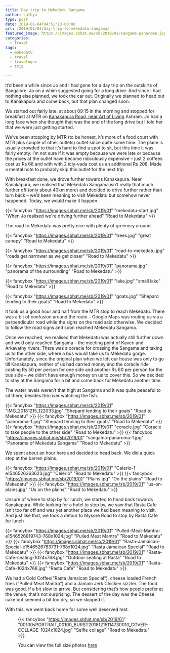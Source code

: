 ```yaml
---
title: Day trip to Mekedatu Sangama
author: sathya
type: post
date: 2019-01-04T04:51:13+00:00
url: /2019/01/04/day-trip-to-mekedatu-sangama/
featured_image: https://images.sbhat.me/sb/2019/01/sangama-panaroma.jpg
categories:
  - Travel
tags:
  - mekedatu
  - travel
  - travelogue
  - trip

---
```

It&#8217;d been a while since Jo and I had gone for a day trip on the outskirts of Bangalore. Jo on a whim suggested going for a long drive. And since I had nothing else planned, we took the car out. Originally we planned to head out to Kanakapura and come back, but that plan changed soon. 

We started out fairly late, at about 09:15 in the morning and stopped for breakfast at MTR on <a rel="noreferrer noopener" aria-label="Kanakapura Road, near Art of Living (opens in a new tab)" href="https://goo.gl/maps/F8VYRxMWYCw" target="_blank">Kanakapura Road, near Art of Living</a>&nbsp;Ashram. Jo had a long face when she thought that was the end of the long drive but I told her that we were just getting started.

<!--more-->

We&#8217;ve been stopping by MTR (to be honest, it&#8217;s more of a food court with MTR plus couple of other outlets) outlet since quite some time. The place is usually crowded to that it&#8217;s hard to find a spot to sit, but this time it was fairly empty. I&#8217;m not sure if it was empty because we were late or because the prices at the outlet have become ridiculously expensive &#8211; just 2 coffees cost us Rs 68 and with with 2 idly-vada cost us an additional Rs 208. Made a mental note to probably skip this outlet for the next trip

With breakfast done, we drove further towards Kanakapura. Near Kanakapura, we realised that Mekedatu Sangama isn&#8217;t really that much further off (only about 40km more) and decided to drive further rather than turn back &#8211; we&#8217;d been meaning to visit Mekedatu but somehow never happened. Today, we would make it happen.

{{< fancybox "https://images.sbhat.me/sb/2019/01" "mekedatu-start.jpg" "When Jo realised we're driving further ahead" "Road to Mekedatu" >}}

The road to Mekedatu was pretty nice with plenty of greenery around. 

{{< fancybox "https://images.sbhat.me/sb/2019/01" "trees.jpg" "great canopy" "Road to Mekedatu" >}}

{{< fancybox "https://images.sbhat.me/sb/2019/01" "road-to-mekedatu.jpg" "roads get narrower as we get closer" "Road to Mekedatu" >}}

{{< fancybox "https://images.sbhat.me/sb/2019/01" "panorama.jpg" "panorama of the surrounding" "Road to Mekedatu" >}}

{{< fancybox "https://images.sbhat.me/sb/2019/01" "lake.jpg" "small lake" "Road to Mekedatu" >}}

{{< fancybox "https://images.sbhat.me/sb/2019/01" "goats.jpg" "Shepard tending to their goats" "Road to Mekedatu" >}}


It took us a good hour and half from the MTR stop to reach Mekedatu. There was a bit of confusion around the route &#8211; Google Maps was routing us via a perpendicular road while the signs on the road said otherwise. We decided to follow the road signs and soon reached Mekedatu Sangama. 

Once we reached, we realised that Mekedatu was actually still further down and we&#8217;d only reached Sangama &#8211; the meeting point of Kaveri and Arkavathy rivers. There was a coracle for crossing the Sangama and taking us to the other side, where a bus would take us to Mekedatu gorge. Unfortunately, since the original plan when we left our house was only to go till Kanakapura, neither of us had carried money and the coracle ride costing Rs 50 per person for one side and another Rs 60 per person for the bus side &#8211; we didn&#8217;t have enough money on us to cover this. So we decided to stay at the Sangama for a bit and come back for Mekedatu another time. 

The water levels weren&#8217;t that high at Sangama and it was quite peaceful to sit there, besides the river watching the fish.

{{< fancybox "https://images.sbhat.me/sb/2019/01" "IMG_20181215_122033.jpg" "Shepard tending to their goats" "Road to Mekedatu" >}}
{{< fancybox "https://images.sbhat.me/sb/2019/01" "panorama-1.jpg" "Shepard tending to their goats" "Road to Mekedatu" >}}
{{< fancybox "https://images.sbhat.me/sb/2019/01" "coracle.jpg" "Coracle to take people to the other side" "Road to Mekedatu" >}}
{{< fancybox "https://images.sbhat.me/sb/2019/01" "sangama-panaroma-1.jpg" "Panorama of Mekedatu Sangama" "Road to Mekedatu" >}}

We spent about an hour here and decided to head back. We did a quick stop at the barren plains.

{{< fancybox "https://images.sbhat.me/sb/2019/01" "Celerio-1-e1546526363623.jpg" "Celerio" "Road to Mekedatu" >}}
{{< fancybox "https://images.sbhat.me/sb/2019/01" "Plains.jpg" "On the plains" "Road to Mekedatu" >}}
{{< fancybox "https://images.sbhat.me/sb/2019/01" "us-on-plains.jpg" "Us on the plains" "Road to Mekedatu" >}}


Unsure of where to stop by for lunch, we started to head back towards Kanakapura. While looking for a hotel to stop by, we saw that Rasta Cafe isn&#8217;t too far off and was yet another place we had been meaning to visit. And just like that, we took a detour to Mysore Road to stop by Rasta Cafe for lunch

{{< fancybox "https://images.sbhat.me/sb/2019/01" "Pulled-Meat-Mantra-e1546526819743-768x1024.jpg" "Pulled Meat Mantra" "Road to Mekedatu" >}}
{{< fancybox "https://images.sbhat.me/sb/2019/01" "Rasta-Jamaican-Special-e1546526783731-768x1024.jpg" "Rasta Jamaican Special" "Road to Mekedatu" >}}
{{< fancybox "https://images.sbhat.me/sb/2019/01" "Rasta-Cafe-seating-1024x768.jpg" "Outdoor seating at Rasta" "Road to Mekedatu" >}}
{{< fancybox "https://images.sbhat.me/sb/2019/01" "Rasta-Cafe-1024x768.jpg" "Rasta Cafe" "Road to Mekedatu" >}}


We had a Cold Coffee(&#8220;Rasta Jamaican Special&#8221;), cheese loaded French fries (&#8220;Pulled Meat Mantra&#8221;) and a Jamain Jerk Chicken sizzler. The food was good, if a bit slow to arrive. But considering that&#8217;s how people prefer at the venue, that&#8217;s not surprising. The dessert of the day was the Cheese cake but seemed a bit too dry, so we skipped it. 

With this, we went back home for some well deserved rest.<figure class="wp-block-image">

{{< fancybox "https://images.sbhat.me/sb/2019/01" "00100sPORTRAIT_00100_BURST20181215114730010_COVER-COLLAGE-1024x1024.jpg" "Selfie collage" "Road to Mekedatu" >}}


You can view the full size photos <a rel="noreferrer noopener" aria-label="here (opens in a new tab)" href="https://photos.app.goo.gl/6buVpTRbu42yuiM66" target="_blank">here</a>
